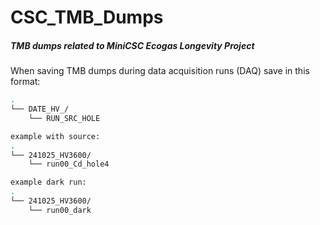 # CSC_TMB_Dumps
##### TMB dumps related to MiniCSC Ecogas Longevity Project

When saving TMB dumps during data acquisition runs (DAQ) save in this format:
```bash
.
└── DATE_HV_/
    └── RUN_SRC_HOLE

example with source:
.
└── 241025_HV3600/
    └── run00_Cd_hole4

example dark run:
.
└── 241025_HV3600/
    └── run00_dark
```
